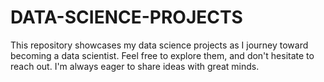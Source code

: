 # DATA-SCIENCE-PROJECTS
This repository showcases my data science projects as I journey toward becoming a data scientist. Feel free to explore them, and don't hesitate to reach out. I'm always eager to share ideas with great minds.
